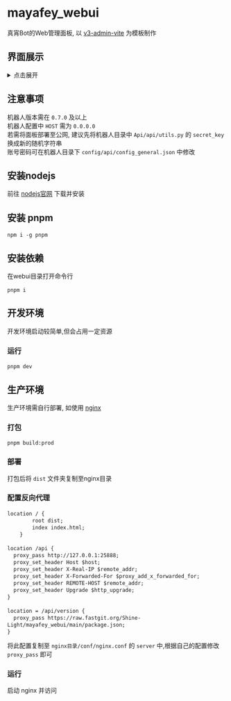 # mayafey_webui
真宵Bot的Web管理面板, 以 [v3-admin-vite](https://github.com/un-pany/v3-admin-vite/) 为模板制作

## 界面展示
<details>
<summary>点击展开</summary>
<img src=".github/图像 001.png">
<img src=".github/图像 002.png">
<img src=".github/图像 003.png">
<img src=".github/图像 004.png">
<img src=".github/图像 005.png">
</details>

## 注意事项
机器人版本需在 `0.7.0` 及以上  
机器人配置中 `HOST` 需为 `0.0.0.0`  
若需将面板部署至公网, 建议先将机器人目录中 `Api/api/utils.py` 的 `secret_key` 换成新的随机字符串  
账号密码可在机器人目录下 `config/api/config_general.json` 中修改

## 安装nodejs
前往 [nodejs官网](https://nodejs.org/zh-cn/download) 下载并安装

## 安装 pnpm
```
npm i -g pnpm
```

## 安装依赖
在webui目录打开命令行
```
pnpm i
```

## 开发环境
开发环境启动较简单,但会占用一定资源

### 运行
```
pnpm dev
```

## 生产环境
生产环境需自行部署, 如使用 [nginx](http://nginx.org/en/download.html)

### 打包
```
pnpm build:prod
```

### 部署
打包后将 `dist` 文件夹复制至nginx目录

### 配置反向代理
```
location / {
        root dist;
        index index.html;
    }

location /api {
  proxy_pass http://127.0.0.1:25888;
  proxy_set_header Host $host;
  proxy_set_header X-Real-IP $remote_addr;
  proxy_set_header X-Forwarded-For $proxy_add_x_forwarded_for;
  proxy_set_header REMOTE-HOST $remote_addr;
  proxy_set_header Upgrade $http_upgrade;
}

location = /api/version {
  proxy_pass https://raw.fastgit.org/Shine-Light/mayafey_webui/main/package.json;
}
```
将此配置复制至 `nginx目录/conf/nginx.conf` 的 `server` 中,根据自己的配置修改 `proxy_pass` 即可

### 运行
启动 nginx 并访问
